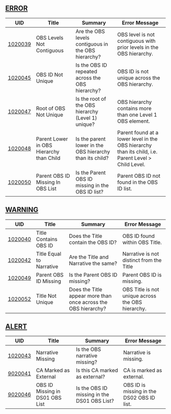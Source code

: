 ## [ERROR](/DIQs/error)

| UID | Title | Summary | Error Message |
|-----|-------|---------|---------------|
| [1020039](/DIQs/DS02/1020039) | OBS Levels Not Contiguous | Are the OBS levels contiguous in the OBS hierarchy? | OBS level is not contiguous with prior levels in the OBS hierarchy. |
| [1020045](/DIQs/DS02/1020045) | OBS ID Not Unique | Is the OBS ID repeated across the OBS hierarchy? | OBS ID is not unique across the OBS hierarchy. |
| [1020047](/DIQs/DS02/1020047) | Root of OBS Not Unique | Is the root of the OBS hierarchy (Level 1) unique? | OBS hierarchy contains more than one Level 1 OBS element. |
| [1020048](/DIQs/DS02/1020048) | Parent Lower in OBS Hierarchy than Child | Is the parent lower in the OBS hierarchy than its child? | Parent found at a lower level in the OBS hierarchy than its child, i.e. Parent Level > Child Level. |
| [1020050](/DIQs/DS02/1020050) | Parent OBS ID Missing In OBS List | Is the Parent OBS ID missing in the OBS ID list? | Parent OBS ID not found in the OBS ID list. |
## [WARNING](/DIQs/warning)

| UID | Title | Summary | Error Message |
|-----|-------|---------|---------------|
| [1020040](/DIQs/DS02/1020040) | Title Contains OBS ID | Does the Title contain the OBS ID? | OBS ID found within OBS Title. |
| [1020042](/DIQs/DS02/1020042) | Title Equal to Narrative | Are the Title and Narrative the same? | Narrative is not distinct from the Title |
| [1020049](/DIQs/DS02/1020049) | Parent OBS ID Missing | Is the Parent OBS ID missing? | Parent OBS ID is missing. |
| [1020052](/DIQs/DS02/1020052) | Title Not Unique | Does the Title appear more than once across the OBS hierarchy? | OBS Title is not unique across the OBS hierarchy. |
## [ALERT](/DIQs/alert)

| UID | Title | Summary | Error Message |
|-----|-------|---------|---------------|
| [1020043](/DIQs/DS02/1020043) | Narrative Missing | Is the OBS narrative missing? | Narrative is missing. |
| [9020041](/DIQs/DS02/9020041) | CA Marked as External | Is this CA marked as external? | CA is marked as external. |
| [9020046](/DIQs/DS02/9020046) | OBS ID Missing in DS01 OBS List | Is the OBS ID missing in the DS01 OBS List? | OBS ID is missing in the DS02 OBS ID list. |
